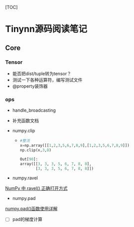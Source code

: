 [TOC]

# Tinynn源码阅读笔记

## Core

### Tensor

+ 能否把dist/tuple转为tensor？
+ 测试一下各种运算符，编写测试文件
+ @property装饰器

### ops

+ handle_broadcasting

+ 补充函数文档

+ numpy.clip

  + ```py	
    #整流
    x=np.array([[1,2,3,5,6,7,8,9],[1,2,3,5,6,7,8,9]])
    np.clip(x,3,8)
    
    Out[90]:
    array([[3, 3, 3, 5, 6, 7, 8, 8],
           [3, 3, 3, 5, 6, 7, 8, 8]])
    ```

+ numpy.ravel

[NumPy 中 ravel() 正确打开方式](https://blog.csdn.net/yangjjuan/article/details/103690716)

+ numpy.pad

[numpy.pad()函数使用详解](https://blog.csdn.net/OuDiShenmiss/article/details/105618200)

- [ ] pad的梯度计算